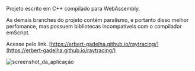 Projeto escrito em C++ compilado para WebAssembly.

As demais branches do projeto contém paralismo, e portanto disso melhor perfomance, mas possuem bibliotecas incompatíveis com o compilador emScript.

Acesse pelo link.
[https://erbert-gadelha.github.io/raytracing/](https://erbert-gadelha.github.io/raytracing/)

![screenshot_da_aplicação](https://github.com/user-attachments/assets/5595b5c0-feed-4259-9072-301046f2f3d8)
